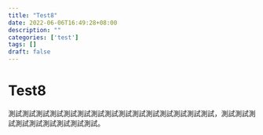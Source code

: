 ```yaml
---
title: "Test8"
date: 2022-06-06T16:49:28+08:00
description: ""
categories: ['test']
tags: []
draft: false
---
```

# Test8
測試測試測試測試測試測試測試測試測試測試測試測試測試測試測試，測試測試測試測試測試測試測試測試測試。
